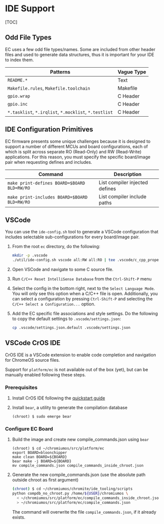 # IDE Support

[TOC]

## Odd File Types

EC uses a few odd file types/names. Some are included from other header files
and used to generate data structures, thus it is important for your IDE to index
them.

Patterns                                              | Vague Type
----------------------------------------------------- | ----------
`README.*`                                            | Text
`Makefile.rules`, `Makefile.toolchain`                | Makefile
`gpio.wrap`                                           | C Header
`gpio.inc`                                            | C Header
`*.tasklist`, `*.irqlist`, `*.mocklist`, `*.testlist` | C Header

## IDE Configuration Primitives

EC firmware presents some unique challenges because it is designed to support a
number of different MCUs and board configurations, each of which is split across
separate RO (Read-Only) and RW (Read-Write) applications. For this reason, you
must specify the specific board/image pair when requesting defines and includes.

Command                                      | Description
-------------------------------------------- | ------------------------------
`make print-defines BOARD=$BOARD BLD=RW/RO`  | List compiler injected defines
`make print-includes BOARD=$BOARD BLD=RW/RO` | List compiler include paths

## VSCode

You can use the `ide-config.sh` tool to generate a VSCode configuration that
includes selectable sub-configurations for every board/image pair.

1.  From the root `ec` directory, do the following:

    ```bash
    mkdir -p .vscode
    ./util/ide-config.sh vscode all:RW all:RO | tee .vscode/c_cpp_properties.json
    ```

2.  Open VSCode and navigate to some C source file.

3.  Run `C/C++ Reset IntelliSense Database` from the `Ctrl-Shift-P` menu

4.  Select the config in the bottom right, next to the `Select Language Mode`.
    You will only see this option when a C/C++ file is open. Additionally, you
    can select a configuration by pressing `Ctrl-Shift-P` and selecting the
    `C/C++ Select a Configuration...` option.

5.  Add the EC specific file associations and style settings. Do the following
    to copy the default settings to `.vscode/settings.json`:

    ```bash
    cp .vscode/settings.json.default .vscode/settings.json
    ```

## VSCode CrOS IDE

CrOS IDE is a VSCode extension to enable code completion and navigation for
ChromeOS source files.

Support for `platform/ec` is not available out of the box (yet), but can be
manually enabled following these steps.

### Prerequisites

1.  Install CrOS IDE following the [quickstart guide]
1.  Install `bear`, a utility to generate the compilation database

    ```
    (chroot) $ sudo emerge bear
    ```

[quickstart guide]: https://chromium.googlesource.com/chromiumos/chromite/+/main/ide_tooling/docs/quickstart.md

### Configure EC Board

1.  Build the image and create new compile_commands.json using `bear`

    ```
    (chroot) $ cd ~/chromiumos/src/platform/ec
    export BOARD=bloonchipper
    make clean BOARD=${BOARD}
    bear make -j BOARD=${BOARD}
    mv compile_commands.json compile_commands_inside_chroot.json
    ```

1.  Generate the new compile_commands.json (use the absolute path outside chroot
    as first argument)

    ```bash
    (chroot) $ cd ~/chromiumos/chromite/ide_tooling/scripts
    python compdb_no_chroot.py /home/${USER}/chromiumos \
      < ~/chromiumos/src/platform/ec/compile_commands_inside_chroot.json \
      > ~/chromiumos/src/platform/ec/compile_commands.json
    ```
    The command will overwrite the file `compile_commands.json`, if it already
    exists.
